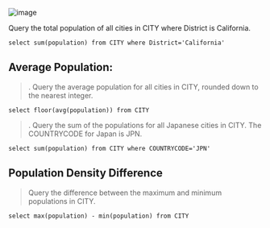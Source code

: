 ![image](https://github.com/sahil0/Azure-Data-Engineering/assets/22682814/3cb12149-eabd-4999-80da-f51e807bc86f)


Query the total population of all cities in CITY where District is California.

```
select sum(population) from CITY where District='California'
```



## Average Population:

>. Query the average population for all cities in CITY, rounded down to the nearest integer.


```
select floor(avg(population)) from CITY
```

>. Query the sum of the populations for all Japanese cities in CITY. The COUNTRYCODE for Japan is JPN.
```
select sum(population) from CITY where COUNTRYCODE='JPN'
```
## Population Density Difference

> Query the difference between the maximum and minimum populations in CITY.
```
select max(population) - min(population) from CITY

```

